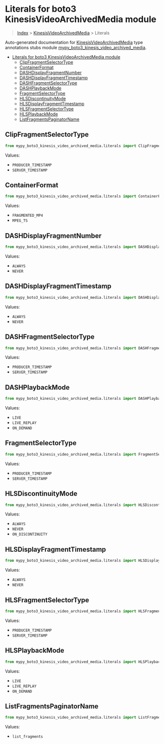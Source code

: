 # Literals for boto3 KinesisVideoArchivedMedia module

> [Index](../README.md) > [KinesisVideoArchivedMedia](./README.md) > Literals

Auto-generated documentation for
[KinesisVideoArchivedMedia](https://boto3.amazonaws.com/v1/documentation/api/latest/reference/services/kinesis-video-archived-media.html#KinesisVideoArchivedMedia)
type annotations stubs module
[mypy_boto3_kinesis_video_archived_media](https://pypi.org/project/mypy-boto3-kinesis-video-archived-media/).

- [Literals for boto3 KinesisVideoArchivedMedia module](#literals-for-boto3-kinesisvideoarchivedmedia-module)
  - [ClipFragmentSelectorType](#clipfragmentselectortype)
  - [ContainerFormat](#containerformat)
  - [DASHDisplayFragmentNumber](#dashdisplayfragmentnumber)
  - [DASHDisplayFragmentTimestamp](#dashdisplayfragmenttimestamp)
  - [DASHFragmentSelectorType](#dashfragmentselectortype)
  - [DASHPlaybackMode](#dashplaybackmode)
  - [FragmentSelectorType](#fragmentselectortype)
  - [HLSDiscontinuityMode](#hlsdiscontinuitymode)
  - [HLSDisplayFragmentTimestamp](#hlsdisplayfragmenttimestamp)
  - [HLSFragmentSelectorType](#hlsfragmentselectortype)
  - [HLSPlaybackMode](#hlsplaybackmode)
  - [ListFragmentsPaginatorName](#listfragmentspaginatorname)

## ClipFragmentSelectorType

```python
from mypy_boto3_kinesis_video_archived_media.literals import ClipFragmentSelectorType
```

Values:

- `PRODUCER_TIMESTAMP`
- `SERVER_TIMESTAMP`

## ContainerFormat

```python
from mypy_boto3_kinesis_video_archived_media.literals import ContainerFormat
```

Values:

- `FRAGMENTED_MP4`
- `MPEG_TS`

## DASHDisplayFragmentNumber

```python
from mypy_boto3_kinesis_video_archived_media.literals import DASHDisplayFragmentNumber
```

Values:

- `ALWAYS`
- `NEVER`

## DASHDisplayFragmentTimestamp

```python
from mypy_boto3_kinesis_video_archived_media.literals import DASHDisplayFragmentTimestamp
```

Values:

- `ALWAYS`
- `NEVER`

## DASHFragmentSelectorType

```python
from mypy_boto3_kinesis_video_archived_media.literals import DASHFragmentSelectorType
```

Values:

- `PRODUCER_TIMESTAMP`
- `SERVER_TIMESTAMP`

## DASHPlaybackMode

```python
from mypy_boto3_kinesis_video_archived_media.literals import DASHPlaybackMode
```

Values:

- `LIVE`
- `LIVE_REPLAY`
- `ON_DEMAND`

## FragmentSelectorType

```python
from mypy_boto3_kinesis_video_archived_media.literals import FragmentSelectorType
```

Values:

- `PRODUCER_TIMESTAMP`
- `SERVER_TIMESTAMP`

## HLSDiscontinuityMode

```python
from mypy_boto3_kinesis_video_archived_media.literals import HLSDiscontinuityMode
```

Values:

- `ALWAYS`
- `NEVER`
- `ON_DISCONTINUITY`

## HLSDisplayFragmentTimestamp

```python
from mypy_boto3_kinesis_video_archived_media.literals import HLSDisplayFragmentTimestamp
```

Values:

- `ALWAYS`
- `NEVER`

## HLSFragmentSelectorType

```python
from mypy_boto3_kinesis_video_archived_media.literals import HLSFragmentSelectorType
```

Values:

- `PRODUCER_TIMESTAMP`
- `SERVER_TIMESTAMP`

## HLSPlaybackMode

```python
from mypy_boto3_kinesis_video_archived_media.literals import HLSPlaybackMode
```

Values:

- `LIVE`
- `LIVE_REPLAY`
- `ON_DEMAND`

## ListFragmentsPaginatorName

```python
from mypy_boto3_kinesis_video_archived_media.literals import ListFragmentsPaginatorName
```

Values:

- `list_fragments`
